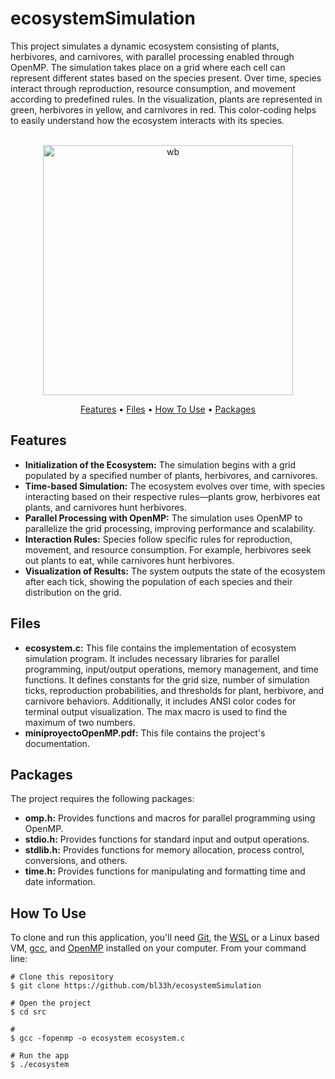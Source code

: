 # ecosystemSimulation
This project simulates a dynamic ecosystem consisting of plants, herbivores, and carnivores, with parallel processing enabled through OpenMP. The simulation takes place on a grid where each cell can represent different states based on the species present. Over time, species interact through reproduction, resource consumption, and movement according to predefined rules. In the visualization, plants are represented in green, herbivores in yellow, and carnivores in red. This color-coding helps to easily understand how the ecosystem interacts with its species.

<p align="center">
  <br>
  <img src="./others/demostration.gif" alt="wb" width="400">
  <br>
</p>
<p align="center" >
  <a href="#features">Features</a> •
  <a href="#Files">Files</a> •
  <a href="#how-to-use">How To Use</a> •
  <a href="#packages">Packages</a>
</p>

## Features
- **Initialization of the Ecosystem:** The simulation begins with a grid populated by a specified number of plants, herbivores, and carnivores.
- **Time-based Simulation:** The ecosystem evolves over time, with species interacting based on their respective rules—plants grow, herbivores eat plants, and carnivores hunt herbivores.
- **Parallel Processing with OpenMP:** The simulation uses OpenMP to parallelize the grid processing, improving performance and scalability.
- **Interaction Rules:** Species follow specific rules for reproduction, movement, and resource consumption. For example, herbivores seek out plants to eat, while carnivores hunt herbivores.
- **Visualization of Results:** The system outputs the state of the ecosystem after each tick, showing the population of each species and their distribution on the grid.

## Files
- **ecosystem.c:** This file contains the implementation of ecosystem simulation program. It includes necessary libraries for parallel programming, input/output operations, memory management, and time functions. It defines constants for the grid size, number of simulation ticks, reproduction probabilities, and thresholds for plant, herbivore, and carnivore behaviors. Additionally, it includes ANSI color codes for terminal output visualization. The max macro is used to find the maximum of two numbers.
- **miniproyectoOpenMP.pdf:** This file contains the project's documentation.

## Packages
The project requires the following packages:
- **omp.h:** Provides functions and macros for parallel programming using OpenMP.
- **stdio.h:** Provides functions for standard input and output operations.
- **stdlib.h:** Provides functions for memory allocation, process control, conversions, and others.
- **time.h:** Provides functions for manipulating and formatting time and date information.

## How To Use
To clone and run this application, you'll need [Git](https://git-scm.com), the [WSL](https://learn.microsoft.com/en-us/windows/wsl/install) or a Linux based VM, [gcc](https://gcc.gnu.org/install/), and [OpenMP](https://www.geeksforgeeks.org/openmp-introduction-with-installation-guide/) installed on your computer. From your command line:

```
# Clone this repository
$ git clone https://github.com/bl33h/ecosystemSimulation

# Open the project
$ cd src

#
$ gcc -fopenmp -o ecosystem ecosystem.c

# Run the app
$ ./ecosystem
```
